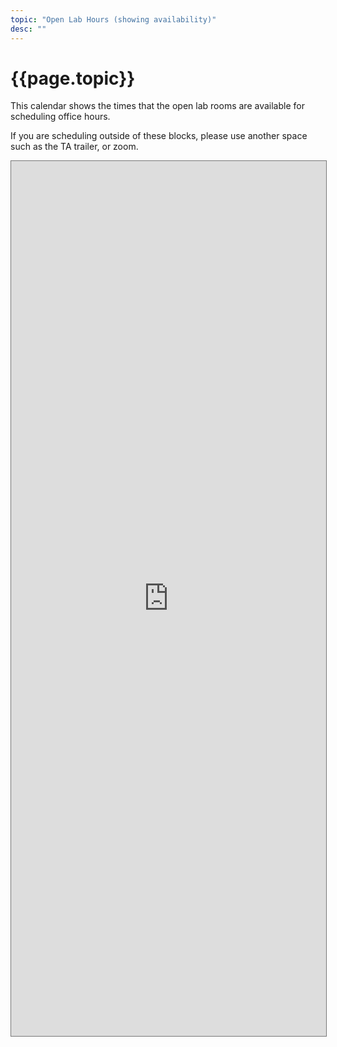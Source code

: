 ```yaml
---
topic: "Open Lab Hours (showing availability)"
desc: ""
---
```


<style>
     iframe { width: 100%; height: 1400px; }
</style>

# {{page.topic}}

This calendar shows the times that the open lab rooms are available for scheduling office hours.

If you are scheduling outside of these blocks, please use another space such as the TA trailer, or zoom.

<iframe src="https://calendar.google.com/calendar/embed?height=600&wkst=1&bgcolor=%23ffffff&ctz=America%2FLos_Angeles&mode=WEEK&src=Y19jNzc4ODQ5M2QyZTQyNDk5MmM1YTIzOTNkZWYzMTY2MmJiMmNjYzM5Y2NkMDNlNTFkYTYxNTEwZjk2NWY3MWUzQGdyb3VwLmNhbGVuZGFyLmdvb2dsZS5jb20&src=Y181NjVmNmM2Y2ZlYzE5MDliNWI2OWU3YTM1N2YyMDU5YTdmNGQwNjMwZjNjMDY5ZmIzM2IyNDFiZTIzMWE3OWE2QGdyb3VwLmNhbGVuZGFyLmdvb2dsZS5jb20&color=%239E69AF&color=%23AD1457" style="border:solid 1px #777" width="800" height="600" frameborder="0" scrolling="no"></iframe>
